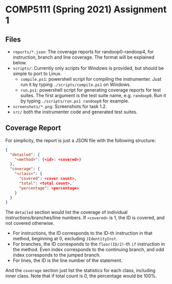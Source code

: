 # COMP5111 (Spring 2021) Assignment 1
## Files
- `reports/*.json`: The coverage reports for randoop0-randoop4, for instruction, branch and line coverage. The format will be explained below.
- `scripts/`: Currently only scripts for Windows is provided, but should be simple to port to Linux.
    - `compile.ps1`: powershell script for compiling the instrumenter. Just run it by typing `./scripts/compile.ps1` on Windows.
    - `run.ps1`: powershell script for generating coverage reports for test suites. The first argument is the test suite name, e.g. `randoop0`.
 	  Run it by typing `./scripts/run.ps1 randoop0` for example.
- `screenshots/*.png`: Screenshots for task 1.2.
- `src/` both the instrumenter code and generated test suites.

## Coverage Report

For simplicity, the report is just a JSON file with the following structure:

```json
{
  "detailed": {
    "<method>": {<id>: <covered>}
  },
  "coverage": {
    "<class>": {
      "covered": <cover count>,
      "total": <total count>,
      "percentage": <percentage> 
    }
  }
}
```

The `detailed` section would list the coverage of individual instructions/branches/line numbers. If `<covered>` is 1, the ID is covered, and not covered otherwise.
- For instructions, the ID corresponds to the ID-th instruction in that method, beginning at 0, excluding `JIdentityInst`.
- For branches, the ID corresponds to the `floor(ID/2)`-th `if` instruction in the method.
  Even index corresponds to the continuing branch, and odd index corresponds to the jumped branch.
- For lines, the ID is the line number of the statement.

And the `coverage` section just list the statistics for each class, including inner class. Note that if total count is 0, the percentage would be 100%.

